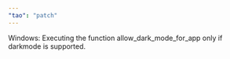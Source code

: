 ```yaml
---
"tao": "patch"
---
```


Windows: Executing the function allow_dark_mode_for_app only if darkmode is supported.
